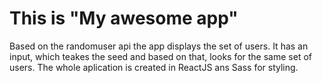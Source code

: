 # This is "My awesome app"
Based on the randomuser api the app displays the set of users. 
It has an input, which teakes the seed and based on that, looks for the same set of users. 
The whole aplication is created in ReactJS ans Sass for styling.

